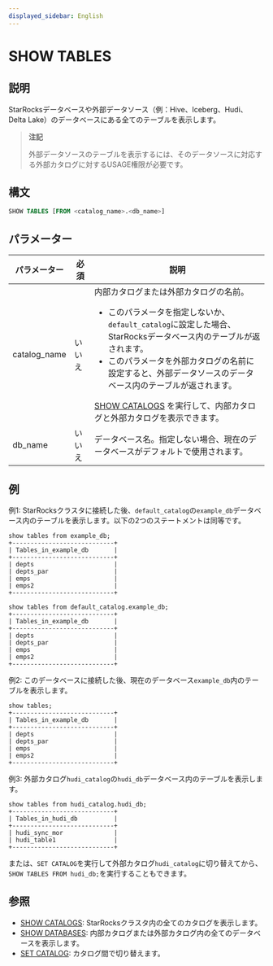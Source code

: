 ```yaml
---
displayed_sidebar: English
---
```


# SHOW TABLES

## 説明

StarRocksデータベースや外部データソース（例：Hive、Iceberg、Hudi、Delta Lake）のデータベースにある全てのテーブルを表示します。

> **注記**
>
> 外部データソースのテーブルを表示するには、そのデータソースに対応する外部カタログに対するUSAGE権限が必要です。

## 構文

```sql
SHOW TABLES [FROM <catalog_name>.<db_name>]
```

## パラメーター

 **パラメーター**          | **必須** | **説明**                                                     |
| ----------------- | -------- | ------------------------------------------------------------ |
| catalog_name | いいえ       | 内部カタログまたは外部カタログの名前。<ul><li>このパラメータを指定しないか、`default_catalog`に設定した場合、StarRocksデータベース内のテーブルが返されます。</li><li>このパラメータを外部カタログの名前に設定すると、外部データソースのデータベース内のテーブルが返されます。</li></ul> [SHOW CATALOGS](SHOW_CATALOGS.md) を実行して、内部カタログと外部カタログを表示できます。|
| db_name | いいえ       | データベース名。指定しない場合、現在のデータベースがデフォルトで使用されます。 |

## 例

例1: StarRocksクラスタに接続した後、`default_catalog`の`example_db`データベース内のテーブルを表示します。以下の2つのステートメントは同等です。

```plain
show tables from example_db;
+----------------------------+
| Tables_in_example_db       |
+----------------------------+
| depts                      |
| depts_par                  |
| emps                       |
| emps2                      |
+----------------------------+

show tables from default_catalog.example_db;
+----------------------------+
| Tables_in_example_db       |
+----------------------------+
| depts                      |
| depts_par                  |
| emps                       |
| emps2                      |
+----------------------------+
```

例2: このデータベースに接続した後、現在のデータベース`example_db`内のテーブルを表示します。

```plain
show tables;
+----------------------------+
| Tables_in_example_db       |
+----------------------------+
| depts                      |
| depts_par                  |
| emps                       |
| emps2                      |
+----------------------------+
```

例3: 外部カタログ`hudi_catalog`の`hudi_db`データベース内のテーブルを表示します。

```plain
show tables from hudi_catalog.hudi_db;
+----------------------------+
| Tables_in_hudi_db          |
+----------------------------+
| hudi_sync_mor              |
| hudi_table1                |
+----------------------------+
```

または、`SET CATALOG`を実行して外部カタログ`hudi_catalog`に切り替えてから、`SHOW TABLES FROM hudi_db;`を実行することもできます。

## 参照

- [SHOW CATALOGS](SHOW_CATALOGS.md): StarRocksクラスタ内の全てのカタログを表示します。
- [SHOW DATABASES](SHOW_DATABASES.md): 内部カタログまたは外部カタログ内の全てのデータベースを表示します。
- [SET CATALOG](../data-definition/SET_CATALOG.md): カタログ間で切り替えます。
